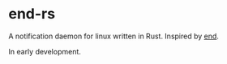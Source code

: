 # end-rs

A notification daemon for linux written in Rust. Inspired by [end](https://github.com/lucalabs-de/end).

In early development.

